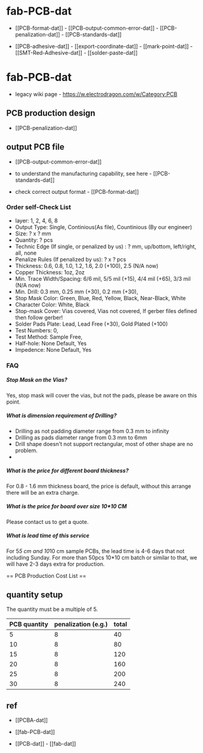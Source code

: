 
# fab-PCB-dat

- [[PCB-format-dat]] - [[PCB-output-common-error-dat]] - [[PCB-penalization-dat]] - [[PCB-standards-dat]]

- [[PCB-adhesive-dat]] - [[export-coordinate-dat]] - [[mark-point-dat]] - [[SMT-Red-Adhesive-dat]] - [[solder-paste-dat]]

# fab-PCB-dat


- legacy wiki page - https://w.electrodragon.com/w/Category:PCB

## PCB production design 

- [[PCB-penalization-dat]]

## output PCB file 

- [[PCB-output-common-error-dat]] 

- to understand the manufacturing capability, see here - [[PCB-standards-dat]] 

- check correct output format - [[PCB-format-dat]] 



### Order self-Check List 

- layer: 1, 2, 4, 6, 8
- Output Type: Single, Continious(As file), Countinious (By our engineer)
- Size: ? x ? mm
- Quantity: ? pcs
- Technic Edge (If single, or penalized by us) : ? mm, up/bottom, left/right, all, none
- Penalize Rules (If penalized by us): ? x ? pcs
- Thickness: 0.6, 0.8, 1.0, 1.2, 1.6, 2.0 (+100), 2.5 (N/A now)
- Copper Thickness: 1oz, 2oz
- Min. Trace Width/Spacing: 6/6 mil, 5/5 mil (+15), 4/4 mil (+65), 3/3 mil (N/A now)
- Min. Drill: 0.3 mm, 0.25 mm (+30), 0.2 mm (+30), 
- Stop Mask Color: Green, Blue, Red, Yellow, Black, Near-Black, White 
- Character Color: White, Black 
- Stop-mask Cover: Vias covered, Vias not covered, If gerber files defined then follow gerber!
- Solder Pads Plate: Lead, Lead Free (+30), Gold Plated (+100)
- Test Numbers: 0,
- Test Method: Sample Free, 
- Half-hole: None Default, Yes
- Impedence: None Default, Yes




### FAQ

##### Stop Mask on the Vias? 
Yes, stop mask will cover the vias, but not the pads, please be aware on this point.

##### What is dimension requirement of Drilling?
- Drilling as not padding diameter range from 0.3 mm to infinity
- Drilling as pads diameter range from 0.3 mm to 6mm
- Drill shape doesn't not support rectangular, most of other shape are no problem.
- 
##### What is the price for different board thickness? 
For 0.8 - 1.6 mm thickness board, the price is default, without this arrange there will be an extra charge.

##### What is the price for board over size 10*10 CM
Please contact us to get a quote.

##### What is lead time of this service
For 5*5 cm and 10*10 cm sample PCBs, the lead time is 4-6 days that not including Sunday. For more than 50pcs 10*10 cm batch or similar to that, we will have 2-3 days extra for production.




== PCB Production Cost List ==

##  quantity setup 

The quantity must be a multiple of 5.

| PCB quantity  | penalization (e.g.) | total |
| ------------ | ------------------- | ----- |
| 5            | 8                   | 40    |
| 10           | 8                   | 80    |
| 15           | 8                   | 120   |
| 20           | 8                   | 160   |
| 25           | 8                   | 200   |
| 30           | 8                   | 240   |


## ref 

- [[PCBA-dat]]

- [[fab-PCB-dat]] 

- [[PCB-dat]] - [[fab-dat]]